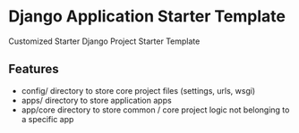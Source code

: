# Django Application Starter Template

Customized Starter Django Project Starter Template

## Features

- config/ directory to store core project files (settings, urls, wsgi)
- apps/ directory to store application apps
- app/core directory to store common / core project logic not belonging to a specific app
